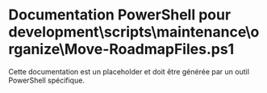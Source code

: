 # Documentation PowerShell pour development\scripts\maintenance\organize\Move-RoadmapFiles.ps1

Cette documentation est un placeholder et doit être générée par un outil PowerShell spécifique.
